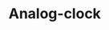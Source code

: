 # Analog-clock
<!DOCTYPE html>
<html lang="en">

<head>
    <meta charset="UTF-8">
    <meta http-equiv="X-UA-Compatible" content="IE=edge">
    <meta name="viewport" content="width=device-width, initial-scale=1.0">
    <title>Document</title>
    <style>
        * {
            margin: 0;
            padding: 0;
            box-sizing: border-box;
        }

        body {
            width: 100vw;
            height: 100vh;
            background: linear-gradient(60deg, rgb(58, 4, 13) 30%, rgb(36, 34, 36) 70%);
        }

        .clock {
            width: 25rem;
            height: 25rem;
            background: black;
            border-radius: 50%;
            border: solid white 1rem;
            position: absolute;
            top: 50%;
            left: 50%;
            transform: translate(-50%, -50%);
            box-shadow: 0 0 30px 5px black;
        }

        svg {

            height: 100%;
            width: 100%;
        }

        #hourhand {
            height: 6rem;
            width: 0.4rem;
            background: rgb(47, 255, 193);
        }

        #minhand {
            height: 7rem;
            width: 0.3rem;
            background: red;

        }

        #sechand {
            height: 7rem;
            width: 0.1rem;
            background:rgb(68, 47, 255);
        }
        #hourhand{
            position: absolute;
            margin-left: 180px;
            margin-top: 92px;
            z-index: -1;
            border-radius: 1rem;
            transform-origin: bottom;
        }
        #minhand{
            position: absolute;
            margin-left: 180px;
            margin-top: 74px;
            z-index: -1;
            border-radius: 1rem;
            transform-origin: bottom;
        }
        #sechand{
            position: absolute;
            margin-left: 183px;
            margin-top: 75px;
            z-index: -1;
            border-radius: 1rem;
            transform-origin: bottom;
        }
        path{
            fill: rgb(251, 255, 0) !important;
        }
    </style>
</head>

<body>
    <div class="clock">
        <div id="hourhand"></div>
        <div id="minhand"></div>
        <div id="sechand"></div>
        <svg id="Layer_1" data-name="Layer 1" width="320" height="320" viewBox="0 0 320 320">

            <title>clock new temp</title>

            <circle cx="160" cy="160" r="160" style="fill: none" />

            <g>

                <path
                    d="M90.41829,46.56813l5.40956-3.12228c3.66372,6.36569,7.30721,12.69624,11.01555,19.13948l-5.40783,3.1334Z"
                    style="fill: #fff" />

                <path
                    d="M63.82572,103.36729,60.74883,108.796,41.60629,97.8415,44.69,92.43065C51.07971,96.08258,57.38641,99.68705,63.82572,103.36729Z"
                    style="fill: #fff" />

                <path
                    d="M101.45571,258.35751c1.88379,1.08545,3.5949,2.0714,5.41266,3.11878-3.66,6.36731-7.2817,12.66808-10.97572,19.09463l-5.44582-3.043C94.12876,271.1164,97.76594,264.78275,101.45571,258.35751Z"
                    style="fill: #fff" />

                <path
                    d="M225.17634,43.69783c1.84207,1.05807,3.55478,2.04183,5.40949,3.10718l-11.08332,19.12-5.37464-3.1643C217.80213,56.42121,221.46346,50.104,225.17634,43.69783Z"
                    style="fill: #fff" />

                <path
                    d="M275.58741,232.09351c-6.436-3.71452-12.7328-7.34863-19.12046-11.03525,1.07107-1.82437,2.0849-3.55131,3.16364-5.38875l19.09655,11.025C277.67729,228.49981,276.67215,230.22819,275.58741,232.09351Z"
                    style="fill: #fff" />

                <path
                    d="M45.2884,232.626l-3.10166-5.42688,19.01835-11.11293c1.07566,1.84659,2.08195,3.57412,3.13731,5.38585Z"
                    style="fill: #fff" />

                <path
                    d="M275.56452,91.88642c1.07864,1.87784,2.0608,3.58763,3.10882,5.4121L259.56711,108.361c-1.03017-1.82147-2.015-3.56272-3.0717-5.43122Z"
                    style="fill: #fff" />

                <path
                    d="M214.13,261.22387l5.41128-3.12022c3.68242,6.34842,7.34868,12.669,11.06216,19.071-1.8268,1.07453-3.5612,2.09471-5.36191,3.15387Z"
                    style="fill: #fff" />

                <text transform="translate(149.2113 298.5818)"
                    style="font-size: 42.23796081542969px;fill: #fff;font-family: WorkSans-Regular, Work Sans">6</text>

                <path
                    d="M160.19628,170.99376a9.94806,9.94806,0,0,1-9.944-9.96613,9.86362,9.86362,0,0,1,19.71948-.17825A10.01217,10.01217,0,0,1,160.19628,170.99376Z"
                    style="fill: #fff" />

                <text transform="translate(24.27283 178.11598)"
                    style="font-size: 42.23796081542969px;fill: #fff;font-family: WorkSans-Regular, Work Sans">9</text>

                <text transform="translate(272.33728 178.11598)"
                    style="font-size: 42.23796081542969px;fill: #fff;font-family: WorkSans-Regular, Work Sans">3</text>

                <text transform="translate(138.97937 57.27126)"
                    style="font-size: 42.23796081542969px;fill: #fff;font-family: WorkSans-Regular, Work Sans">12</text>

            </g>

        </svg>
    </div>
    <script>
        let hourhand = document.getElementById('hourhand');
        let minhand = document.getElementById('minhand');
        let sechand = document.getElementById('sechand');


        setInterval(() => {

            let time = new Date();
            let hour = time.getHours();
            let min = time.getMinutes();
            let sec = time.getSeconds();

            let hr = hour*30 + min/2;
            let mr = min*6;
            let sr = sec*6;

            hourhand.style.transform = `rotate(${hr}deg)`;
            minhand.style.transform = `rotate(${mr}deg)`;
            sechand.style.transform = `rotate(${sr}deg)`;

        }, 1000);
    </script>


    </script>
</body>

</html>
